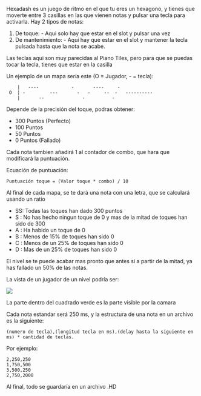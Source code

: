 Hexadash es un juego de ritmo en el que tu eres un hexagono, y tienes que moverte entre 3 casillas en las que vienen notas y pulsar una tecla para activarla. Hay 2 tipos de notas:
1) De toque:
       - Aqui solo hay que estar en el slot y pulsar una vez
1) De mantenimiento:
        - Aqui hay que estar en el slot y mantener la tecla pulsada hasta que la nota se acabe.

Las teclas aqui son muy parecidas al Piano Tiles, pero para que se puedas tocar la tecla, tienes que estar en la casilla

Un ejemplo de un mapa sería este (O = Jugador, - = tecla):
```
    |   ----            -       ----     -  
 O  | -         ---       -   -     --  -   ----------
    |       --              -          -
```
Depende de la precisión del toque, podras obtener:
- 300 Puntos (Perfecto)
- 100 Puntos 
- 50 Puntos
- 0 Puntos (Fallado)

Cada nota tambien añadirá 1 al contador de combo, que hara que modificará la puntuación.

Ecuación de puntuación:
```
Puntuación toque = (Valor toque * combo) / 10
```

Al final de cada mapa, se te dará una nota con una letra, que se calculará usando un ratio

- SS: Todas las toques han dado 300 puntos
- S : No has hecho ningun toque de 0 y mas de la mitad de toques han sido de 300
- A : Ha habido un toque de 0
- B : Menos de 15% de toques han sido 0
- C : Menos de un 25% de toques han sido 0
- D : Mas de un 25% de toques han sido 0

El nivel se te puede acabar mas pronto que antes si a partir de la mitad, ya has fallado un 50% de las notas.

La vista de un jugador de un nivel podría ser:

![](https://i.imgur.com/ggSwMRi.png)

La parte dentro del cuadrado verde es la parte visible por la camara


Cada nota estandar será 250 ms, y la estructura de una nota en un archivo es la siguiente:
```
(numero de tecla),(longitud tecla en ms),(delay hasta la siguiente en ms) * cantidad de teclas.
```

Por ejemplo:
```
2,250,250
1,750,500
3,500,250
2,750,2000
```

Al final, todo se guardaría en un archivo .HD 